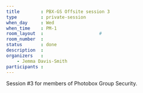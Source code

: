 ```yaml
---
title        : PBX-GS Offsite session 3
type         : private-session
when_day     : Wed
when_time    : PM-1
room_layout  :                     #
room_number  :
status       : done
description  :
organizers   :
    - Jemma Davis-Smith
participants :
---
```


Session #3 for members of Photobox Group Security.
